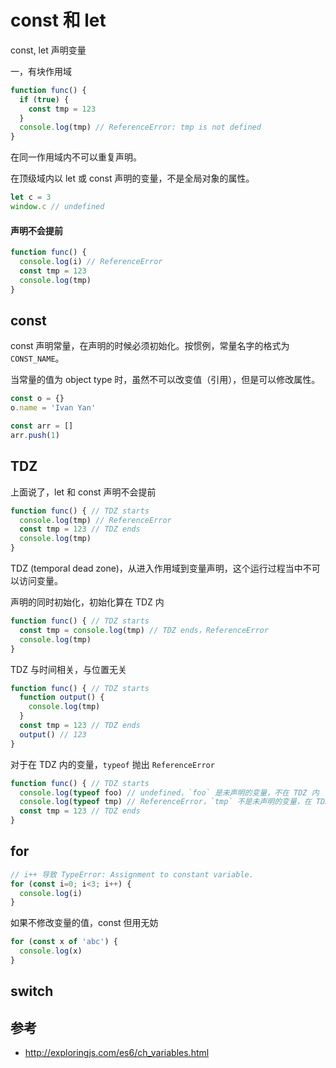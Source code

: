 # const 和 let

const, let 声明变量

一，有块作用域

```js
function func() {
  if (true) {
    const tmp = 123
  }
  console.log(tmp) // ReferenceError: tmp is not defined
}
```

在同一作用域内不可以重复声明。

在顶级域内以 let 或 const 声明的变量，不是全局对象的属性。

```js
let c = 3
window.c // undefined
```

#### 声明不会提前

```js
function func() {
  console.log(i) // ReferenceError
  const tmp = 123
  console.log(tmp)
}
```

## const

const 声明常量，在声明的时候必须初始化。按惯例，常量名字的格式为 `CONST_NAME`。

当常量的值为 object type 时，虽然不可以改变值（引用），但是可以修改属性。

```js
const o = {}
o.name = 'Ivan Yan'

const arr = []
arr.push(1)
```

## TDZ

上面说了，let 和 const 声明不会提前

```js
function func() { // TDZ starts
  console.log(tmp) // ReferenceError
  const tmp = 123 // TDZ ends
  console.log(tmp)
}
```

TDZ (temporal dead zone)，从进入作用域到变量声明，这个运行过程当中不可以访问变量。

声明的同时初始化，初始化算在 TDZ 内

```js
function func() { // TDZ starts
  const tmp = console.log(tmp) // TDZ ends，ReferenceError
  console.log(tmp)
}
```

TDZ 与时间相关，与位置无关

```js
function func() { // TDZ starts
  function output() {
    console.log(tmp)
  }
  const tmp = 123 // TDZ ends
  output() // 123
}
```

对于在 TDZ 内的变量，`typeof` 抛出 `ReferenceError`

```js
function func() { // TDZ starts
  console.log(typeof foo) // undefined，`foo` 是未声明的变量，不在 TDZ 内
  console.log(typeof tmp) // ReferenceError，`tmp` 不是未声明的变量，在 TDZ 内
  const tmp = 123 // TDZ ends
}
```

## for

```js
// i++ 导致 TypeError: Assignment to constant variable.
for (const i=0; i<3; i++) {
  console.log(i)
}
```

如果不修改变量的值，const 但用无妨

```js
for (const x of 'abc') {
  console.log(x)
}
```

## switch



## 参考

- <http://exploringjs.com/es6/ch_variables.html>
